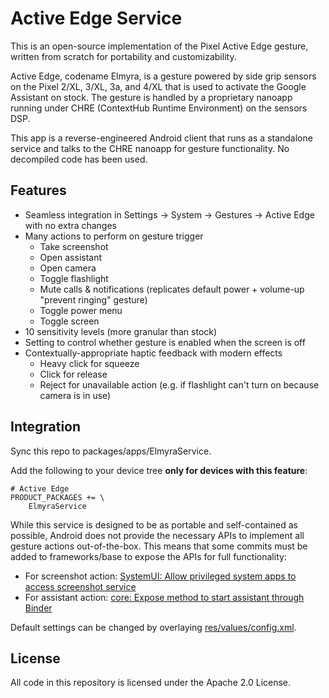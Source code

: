 # Active Edge Service

This is an open-source implementation of the Pixel Active Edge gesture, written from scratch for portability and customizability.

Active Edge, codename Elmyra, is a gesture powered by side grip sensors on the Pixel 2/XL, 3/XL, 3a, and 4/XL that is used to activate the Google Assistant on stock. The gesture is handled by a proprietary nanoapp running under CHRE (ContextHub Runtime Environment) on the sensors DSP.

This app is a reverse-engineered Android client that runs as a standalone service and talks to the CHRE nanoapp for gesture functionality. No decompiled code has been used.

## Features

- Seamless integration in Settings → System → Gestures → Active Edge with no extra changes
- Many actions to perform on gesture trigger
  - Take screenshot
  - Open assistant
  - Open camera
  - Toggle flashlight
  - Mute calls & notifications (replicates default power + volume-up "prevent ringing" gesture)
  - Toggle power menu
  - Toggle screen
- 10 sensitivity levels (more granular than stock)
- Setting to control whether gesture is enabled when the screen is off
- Contextually-appropriate haptic feedback with modern effects
  - Heavy click for squeeze
  - Click for release
  - Reject for unavailable action (e.g. if flashlight can't turn on because camera is in use)

## Integration

Sync this repo to packages/apps/ElmyraService.

Add the following to your device tree **only for devices with this feature**:
```make
# Active Edge
PRODUCT_PACKAGES += \
    ElmyraService
```

While this service is designed to be as portable and self-contained as possible, Android does not provide the necessary APIs to implement all gesture actions out-of-the-box. This means that some commits must be added to frameworks/base to expose the APIs for full functionality:

- For screenshot action: [SystemUI: Allow privileged system apps to access screenshot service](https://github.com/ProtonAOSP/android_frameworks_base/commit/013c590411435569077228aacf1e246678c366ab)
- For assistant action: [core: Expose method to start assistant through Binder](https://github.com/ProtonAOSP/android_frameworks_base/commit/2b950e103e865aa6a1fe8a917964e0069d4c4037)

Default settings can be changed by overlaying [res/values/config.xml](https://github.com/ProtonAOSP/android_packages_apps_ElmyraService/blob/rvc/res/values/config.xml).

## License

All code in this repository is licensed under the Apache 2.0 License.
